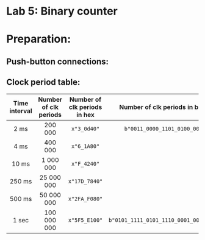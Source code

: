 # Lab 5: Binary counter

# Preparation:
## Push-button connections:
## Clock period table:

   | **Time interval** | **Number of clk periods** | **Number of clk periods in hex** | **Number of clk periods in binary** |
   | :-: | :-: | :-: | :-: |
   | 2&nbsp;ms | 200 000 | `x"3_0d40"` | `b"0011_0000_1101_0100_0000"` |
   | 4&nbsp;ms | 400 000 | `x"6_1A80"`
   | 10&nbsp;ms | 1 000 000 | `x"F_4240"`
   | 250&nbsp;ms | 25 000 000 | `x"17D_7840"`
   | 500&nbsp;ms | 50 000 000 | `x"2FA_F080"`
   | 1&nbsp;sec | 100 000 000 | `x"5F5_E100"` | `b"0101_1111_0101_1110_0001_0000_0000"` |
